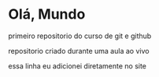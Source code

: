 # Olá, Mundo
 primeiro repositorio do curso de git e github
 
 repositorio criado durante uma aula ao vivo

 essa linha eu adicionei diretamente no site
